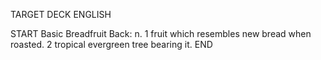 TARGET DECK
ENGLISH

START
Basic
Breadfruit
Back: n. 1 fruit which resembles new bread when roasted. 2 tropical evergreen tree bearing it.
END
